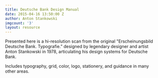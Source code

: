```yaml
---
title: Deutsche Bank Design Manual
date: 2015-04-16 13:50:00 Z
author: Anton Stankowski
imgcount: '3'
layout: resource
---
```


Presented here is a hi-resolution scan from the original "Erscheinungsbild Deutsche Bank. Typografie.” designed by legendary designer and artist Anton Stankowski in 1978, articulating his design systems for Deutsche Bank.

Includes typography, grid, color, logo, stationery, and guidance in many other areas.
